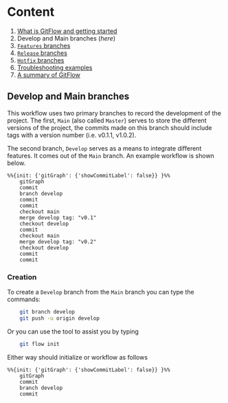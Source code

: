 # **Content**

1. [What is GitFlow and getting started](./Intro%20to%20Git%20Flow.md)
2. Develop and Main branches (_here_)
3. [`Features` branches](./Feature%20branches.md)
4. [`Release` branches](./Git%20flow%20release.md)
5. [`Hotfix` branches](./Git%20flow%20hotfix.md)
6. [Troubleshooting examples](./Git%20flow%20troubleshooting.md)
7. [A summary of GitFlow](./A%20Summary%20of%20Git%20Flow.md)

## **Develop and Main branches**

This workflow uses two primary branches to record the development of the project. The first, `Main` (also called `Master`) serves to store the different versions of the project, the commits made on this branch should include tags with a version number (i.e. v0.1.1, v1.0.2). 

The second branch, `Develop` serves as a means to integrate different features. It comes out of the `Main` branch. An example workflow is shown below.

```mermaid
%%{init: {'gitGraph': {'showCommitLabel': false}} }%%
    gitGraph
    commit
    branch develop
    commit
    commit
    checkout main
    merge develop tag: "v0.1"
    checkout develop
    commit
    checkout main
    merge develop tag: "v0.2"
    checkout develop
    commit
    commit
```
### **Creation**

To create a `Develop` branch from the `Main` branch you can type the commands:

```bash
    git branch develop
    git push -u origin develop
```
Or you can use the tool to assist you by typing

```bash
    git flow init
```
Either way should initialize or workflow as follows

```mermaid
%%{init: {'gitGraph': {'showCommitLabel': false}} }%%
    gitGraph
    commit
    branch develop
    commit
```